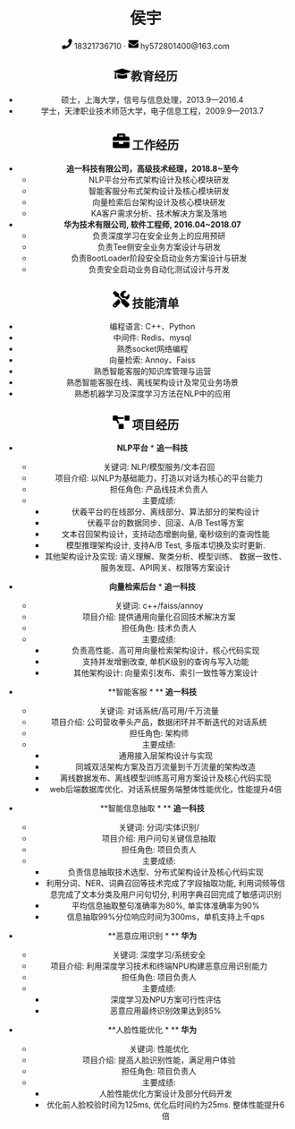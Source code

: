  <center>
     <h1>侯宇</h1>
     <div>
         <span>
             <img src="assets/phone-solid.svg" width="18px">
             18321736710
         </span>
         ·
         <span>
             <img src="assets/envelope-solid.svg" width="18px">
             hy572801400@163.com
         </span>

## <img src="assets/graduation-cap-solid.svg" width="30px">教育经历


- 硕士，上海大学，信号与信息处理，2013.9—2016.4
- 学士，天津职业技术师范大学，电子信息工程，2009.9—2013.7

## <img src="assets/briefcase-solid.svg" width="30px"> 工作经历

- **追一科技有限公司，高级技术经理，2018.8~至今**
   * NLP平台分布式架构设计及核心模块研发
   * 智能客服分布式架构设计及核心模块研发
   * 向量检索后台架构设计及核心模块研发
   * KA客户需求分析、技术解决方案及落地
- **华为技术有限公司,   软件工程师,  2016.04~2018.07**
   - 负责深度学习在安全业务上的应用预研
   - 负责Tee侧安全业务方案设计与研发
   - 负责BootLoader阶段安全启动业务方案设计与研发
   - 负责安全启动业务自动化测试设计与开发

## <img src="assets/tools-solid.svg" width="30px"> 技能清单

- 编程语言: C++、Python
- 中间件: Redis、mysql
- 熟悉socket网络编程
- 向量检索: Annoy、Faiss
- 熟悉智能客服的知识库管理与运营
- 熟悉智能客服在线、离线架构设计及常见业务场景
- 熟悉机器学习及深度学习方法在NLP中的应用

## <img src="assets/project-diagram-solid.svg" width="30px"> 项目经历

- **NLP平台**  * **追一科技** 
  - 关键词: NLP/模型服务/文本召回
  - 项目介绍: 以NLP为基础能力，打造以对话为核心的平台能力
  - 担任角色: 产品线技术负责人
  - 主要成绩:
    - 伏羲平台的在线部分、离线部分、算法部分的架构设计
    - 伏羲平台的数据同步、回滚、A/B Test等方案
    - 文本召回架构设计，支持动态增删向量, 毫秒级别的查询性能
    - 模型推理架构设计, 支持A/B Test,  多版本切换及实时更新.
    - 其他架构设计及实现: 语义理解、聚类分析、模型训练、 数据一致性、服务发现、API网关、权限等方案设计

- **向量检索后台** * **追一科技** 
  - 关键词: c++/faiss/annoy
  - 项目介绍:  提供通用向量化召回技术解决方案
  - 担任角色:  技术负责人
  - 主要成绩:
    - 负责高性能、高可用向量检索架构设计，核心代码实现
    - 支持并发增删改查,  单机K级别的查询与写入功能
    - 其他架构设计: 向量索引发布、索引一致性等方案设计
- **智能客服 * ** **追一科技**     	 
  - 关键词:  对话系统/高可用/千万流量                              
  - 项目介绍:  公司营收拳头产品，数据闭环并不断迭代的对话系统
  - 担任角色:  架构师
  - 主要成绩:
    - 通用接入层架构设计与实现
    - 同城双活架构方案及百万流量到千万流量的架构改造
    - 离线数据发布、离线模型训练高可用方案设计及核心代码实现
    - web后端数据库优化、对话系统服务端整体性能优化，性能提升4倍
- **智能信息抽取 * ** **追一科技**     	                               
  - 关键词:  分词/实体识别/
  - 项目介绍:  用户问句关键信息抽取
  - 担任角色:  项目负责人
  - 主要成绩:
    - 负责信息抽取技术选型、分布式架构设计及核心代码实现
    - 利用分词、NER、词典召回等技术完成了字段抽取功能,  利用词频等信息完成了文本分类及用户问句切分, 利用字典召回完成了敏感词识别
    - 平均信息抽取整句准确率为80%, 单实体准确率为90%
    - 信息抽取99%分位响应时间为300ms，单机支持上千qps
- **恶意应用识别 * ** **华为**
  - 关键词:  深度学习/系统安全
  - 项目介绍:  利用深度学习技术和终端NPU构建恶意应用识别能力
  - 担任角色:  项目负责人
  - 主要成绩:
    - 深度学习及NPU方案可行性评估
    - 恶意应用最终识别效果达到85% 
- **人脸性能优化 * ** **华为**
  - 关键词:  性能优化
  - 项目介绍: 提高人脸识别性能，满足用户体验
  - 担任角色:  项目负责人
  - 主要成绩:
    - 人脸性能优化方案设计及部分代码开发
    - 优化前人脸校验时间为125ms, 优化后时间约为25ms. 整体性能提升6倍
